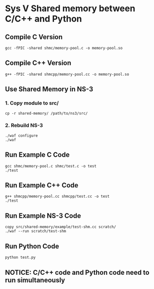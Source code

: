 # Sys V Shared memory between C/C++ and Python

## Compile C Version
```
gcc -fPIC -shared shmc/memory-pool.c -o memory-pool.so
```

## Compile C++ Version
```
g++ -fPIC -shared shmcpp/memory-pool.cc -o memory-pool.so
```

## Use Shared Memory in NS-3
### 1. Copy module to src/
```
cp -r shared-memory/ /path/to/ns3/src/
```
### 2. Rebuild NS-3
```
./waf configure
./waf
```

## Run Example C Code
```
gcc shmc/memory-pool.c shmc/test.c -o test
./test
```

## Run Example C++ Code
```
g++ shmcpp/memory-pool.cc shmcpp/test.cc -o test
./test
```

## Run Example NS-3 Code
```
copy src/shared-memory/example/test-shm.cc scratch/
./waf --run scratch/test-shm
```

## Run Python Code
```python
python test.py
```

## NOTICE: C/C++ code and Python code need to run simultaneously